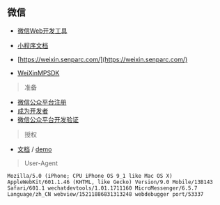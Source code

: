 ## 微信

- [微信Web开发工具](https://mp.weixin.qq.com/debug/wxadoc/dev/devtools/download.html)
- [小程序文档](https://mp.weixin.qq.com/debug/wxadoc/dev/devtools/devtools.html)


- [https://weixin.senparc.com/](https://weixin.senparc.com/)
- [WeiXinMPSDK](https://github.com/JeffreySu/WeiXinMPSDK)


> 准备

- [微信公众平台注册](http://www.cnblogs.com/szw/archive/2013/05/20/3089479.html)
- [成为开发者](http://www.cnblogs.com/szw/archive/2013/05/27/3100713.html)
- [微信公众平台开发验证](http://www.cnblogs.com/szw/p/3202857.html)


> 授权

- [文档](http://doc.weixin.senparc.com/html/Methods_T_Senparc_Weixin_MP_AdvancedAPIs_OAuthApi.htm) / [demo](http://www.cnblogs.com/szw/p/3764275.html)


> User-Agent

    Mozilla/5.0 (iPhone; CPU iPhone OS 9_1 like Mac OS X) AppleWebKit/601.1.46 (KHTML, like Gecko) Version/9.0 Mobile/13B143 Safari/601.1 wechatdevtools/1.01.1711160 MicroMessenger/6.5.7 Language/zh_CN webview/15211886831313248 webdebugger port/53337

    
